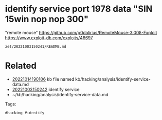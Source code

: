 # identify service port 1978 data "SIN 15win nop nop 300"
"remote mouse"
https://github.com/p0dalirius/RemoteMouse-3.008-Exploit
https://www.exploit-db.com/exploits/46697

` zet/20221003150241/README.md `

# Related

- [20221014190106](/zet/20221014190106/README.md) kb file named kb/hacking/analysis/identify-service-data.md
- [20221003150242](/zet/20221003150242/README.md) identify service
- ~/kb/hacking/analysis/identify-service-data.md

Tags:

    #hacking #identify 
